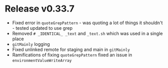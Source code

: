 # Release v0.33.7

- Fixed error in `quoteGrepPattern` - was quoting a lot of things it shouldn't - tested updated to use grep
- Removed `# _IDENTICAL_ _text` and `_text.sh` which was used in a single place
- `gitMainly` logging
- Fixed unlinked remote for staging and main in `gitMainly`
- Ramifications of fixing `quoteGrepPattern` fixed an issue in `environmentValueWriteArray`

